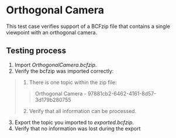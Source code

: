 # Orthogonal Camera

This test case verifies support of a BCFzip file that contains a single viewpoint with an orthogonal camera.

## Testing process

1. Import _OrthogonalCamera.bcfzip_.
2. Verify the bcfzip was imported correctly:
> 1. There is one topic within the zip file:
> > Orthogonal Camera - 97881cb2-6462-4161-8d57-3d179b280755
> 2. Verify that all information can be processed.

3. Export the topic you imported to _exported.bcfzip_.
4. Verify that no information was lost during the export